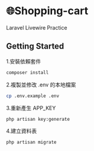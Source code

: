 # 🌐Shopping-cart

Laravel Livewire Practice


## Getting Started

1.安裝依賴套件
```bash
composer install
```

2.複製並修改 .env 的本地檔案
```bash
cp .env.example .env
```

3.重新產生 APP_KEY
```bash
php artisan key:generate
```

4.建立資料表
```bash
php artisan migrate
```


